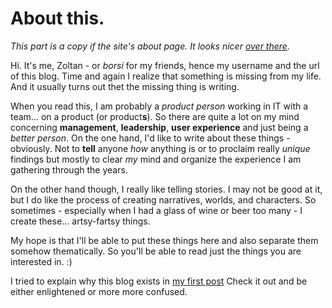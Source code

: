 # About this.

*This part is a copy if the site's about page. It looks nicer [over there](http://borsi.hu/about/).*

Hi. It's me, Zoltan - or *borsi* for my friends, hence my username and the url of this blog. 
Time and again I realize that something is missing from my life.
And it usually turns out thet the missing thing is writing. 

When you read this, I am probably a *product person* working in IT with a team... on a product (or product**s**). 
So there are quite a lot on my mind concerning **management**, **leadership**, **user experience** and just being a *better person*. 
On the one hand, I'd like to write about these things - obviously. 
Not to **tell** anyone *how* anything is or to proclaim really *unique* findings but mostly to clear *my* mind and organize the experience I am gathering through the years.

On the other hand though, I really like telling stories. 
I may not be good at it, but I do like the process of creating narratives, worlds, and characters. 
So sometimes - especially when I had a glass of wine or beer too many - I create these... artsy-fartsy things.

My hope is that I'll be able to put these things here and also separate them somehow thematically. So you'll be able to read just the things you are interested in. :)

I tried to explain why this blog exists in [my first post](./_posts/2017-06-11-things-to-come.markdown)
Check it out and be either enlightened or more more confused.
